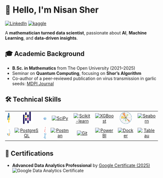 # 👋 Hello, I'm Nisan Sher
[![LinkedIn](https://img.shields.io/badge/LinkedIn-0A66C2?style=for-the-badge&logo=linkedin&logoColor=white)](https://linkedin.com/in/nisan-sher/)
[![kaggle](https://img.shields.io/badge/Kaggle-20BEFF?style=for-the-badge&logo=kaggle&logoColor=white)](https://www.kaggle.com/nisansher)

A **mathematician turned data scientist**, passionate about **AI**, **Machine Learning**, and **data-driven insights**.

## 🎓 Academic Background

- **B.Sc. in Mathematics** from The Open University (2021–2025)
- Seminar on **Quantum Computing**, focusing on **Shor’s Algorithm**
- Co-author of a peer-reviewed publication on virus transmission in garlic seeds: [MDPI Journal](https://doi.org/10.3390/v14102092)  

[//]: # (  <img src="https://www.mdpi.com/viruses/viruses-14-02092/article_deploy/html/images/viruses-14-02092-g005.png" alt="Garlic virus research figure" width="300"/>)

## 🛠️ Technical Skills

<div class="table-wrapper">
  <table>
    <tr>
      <td align="center"><a href="https://www.python.org" target="_blank" rel="noreferrer" title="Python">
        <img src="https://raw.githubusercontent.com/devicons/devicon/master/icons/python/python-original.svg" alt="Python" width="40" height="40"/>
      </a></td>
      <td align="center"><a href="https://pandas.pydata.org/" target="_blank" title="Pandas">
        <img src="https://raw.githubusercontent.com/devicons/devicon/master/icons/pandas/pandas-original.svg" alt="Pandas" width="40"/>
      </a></td>
      <td align="center"><a href="https://numpy.org/" target="_blank" title="NumPy">
        <img src="https://raw.githubusercontent.com/devicons/devicon/master/icons/numpy/numpy-original.svg" alt="NumPy" width="40"/>
      </a></td>
      <td align="center"><a href="https://scipy.org/" target="_blank" title="SciPy">
        <img src="https://upload.wikimedia.org/wikipedia/commons/b/b2/SCIPY_2.svg" alt="SciPy" width="40"/>
      </a></td>
      <td align="center"><a href="https://scikit-learn.org/" target="_blank" title="Scikit-learn">
        <img src="https://upload.wikimedia.org/wikipedia/commons/0/05/Scikit_learn_logo_small.svg" alt="Scikit-learn" width="40"/>
      </a></td>
      <td align="center"><a href="https://xgboost.ai/" target="_blank" title="XGBoost">
        <img src="https://upload.wikimedia.org/wikipedia/commons/6/69/XGBoost_logo.png" alt="XGBoost" width="40"/>
      </a></td>
      <td align="center"><a href="https://matplotlib.org/" target="_blank" title="Matplotlib">
        <img src="https://raw.githubusercontent.com/devicons/devicon/master/icons/matplotlib/matplotlib-original.svg" alt="Matplotlib" width="40"/>
      </a></td>
      <td align="center"><a href="https://seaborn.pydata.org/" target="_blank" title="Seaborn">
        <img src="https://seaborn.pydata.org/_images/logo-mark-lightbg.svg" alt="Seaborn" width="40"/>
      </a></td>
    </tr>
    <tr> 
      <td align="center"><a href="https://www.mysql.com/" target="_blank" rel="noreferrer" title="MySQL">
        <img src="https://raw.githubusercontent.com/devicons/devicon/master/icons/mysql/mysql-original-wordmark.svg" alt="MySQL" width="40" height="40"/>
      </a></td>
      <td align="center"><a href="https://www.postgresql.org/" target="_blank" title="PostgreSQL">
        <img src="https://upload.wikimedia.org/wikipedia/commons/2/29/Postgresql_elephant.svg" alt="PostgreSQL" width="40"/>
      </a></td>
      <td align="center"><a href="https://www.java.com" target="_blank" rel="noreferrer" title="Java">
        <img src="https://raw.githubusercontent.com/devicons/devicon/master/icons/java/java-original.svg" alt="Java" width="40" height="40"/>
      </a></td>
      <td align="center"><a href="https://postman.com" target="_blank" rel="noreferrer" title="Postman">
        <img src="https://www.vectorlogo.zone/logos/getpostman/getpostman-icon.svg" alt="Postman" width="40"/>
      </a></td>
      <td align="center"><a href="https://git-scm.com/" target="_blank" rel="noreferrer" title="Git">
        <img src="https://www.vectorlogo.zone/logos/git-scm/git-scm-icon.svg" alt="Git" width="40" height="40"/>
      </a></td>
      <td align="center"><a href="https://powerbi.microsoft.com/" target="_blank" rel="noreferrer" title="Power BI">
        <img src="https://upload.wikimedia.org/wikipedia/commons/c/cf/New_Power_BI_Logo.svg" alt="Power BI" width="40" height="40"/>
      </a></td>
      <td align="center"><a href="https://www.docker.com/" target="_blank" title="Docker">
        <img src="https://www.docker.com/wp-content/uploads/2022/03/vertical-logo-monochromatic.png" alt="Docker" width="40"/>
      </a></td>
      <td align="center"><a href="https://www.tableau.com/" target="_blank" rel="noreferrer" title="Tableau">
        <img src="https://cdn.iconscout.com/icon/free/png-512/free-tableau-icon-download-in-svg-png-gif-file-formats--software-logo-freebies-pack-logos-icons-4489897.png?f=webp&w=512" alt="Tableau" width="40" style="padding: 0px;"/>
      </a></td>
    </tr>
  </table>
</div>



## 📄 Certifications

- **Advanced Data Analytics Professional** by [Google Certificate (2025)](https://www.credly.com/badges/e81e2d15-ed99-4264-a143-5ac090ce7c4d/public_url)  
  <img src="https://images.credly.com/size/220x220/images/9267a387-1a51-4ebe-8c05-976a5ec4c3d0/image.png" alt="Google Data Analytics Certificate" width="200"/>


[//]: # ()
[//]: # (# Hi, I'm Nisan)

[//]: # (### Passionate about Data Science, AI, and Machine Learning 💙)

[//]: # ()
[//]: # ([![LinkedIn]&#40;https://img.shields.io/badge/LinkedIn-0A66C2?style=for-the-badge&logo=linkedin&logoColor=white&#41;]&#40;https://linkedin.com/in/nisan-sher/&#41;)

[//]: # ([![kaggle]&#40;https://img.shields.io/badge/Kaggle-20BEFF?style=for-the-badge&logo=kaggle&logoColor=white&#41;]&#40;https://www.kaggle.com/nisansher&#41;)

[//]: # ()
[//]: # (- 🎓 I hold a **B.Sc. in Mathematics** and have a strong analytical background.)

[//]: # ()
[//]: # (- 🔬 I worked as a **research assistant at a government institute** and was a **co-author of a scientific publication**: [MDPI Paper]&#40;https://www.mdpi.com/1999-4915/14/10/2092&#41;.)

[//]: # ()
[//]: # (- 📝 My **seminar research** focused on **Quantum Computation**, with an emphasis on **Shor's Algorithm**.)

[//]: # ()
[//]: # ([//]: # &#40;- 🚀 Currently, I’m transitioning into the **data science and analytics field**.&#41;)
[//]: # ()
[//]: # (### 🛠️ Technologies & 🐍 Python Libraries for Data, Visualization & ML)

[//]: # ()
[//]: # ()
[//]: # (<div class="table-wrapper">)

[//]: # (  <table>)

[//]: # (    <tr>)

[//]: # (      <td align="center"><a href="https://www.python.org" target="_blank" rel="noreferrer" title="Python">)

[//]: # (        <img src="https://raw.githubusercontent.com/devicons/devicon/master/icons/python/python-original.svg" alt="Python" width="40" height="40"/>)

[//]: # (      </a></td>)

[//]: # (      <td align="center"><a href="https://pandas.pydata.org/" target="_blank" title="Pandas">)

[//]: # (        <img src="https://raw.githubusercontent.com/devicons/devicon/master/icons/pandas/pandas-original.svg" alt="Pandas" width="40"/>)

[//]: # (      </a></td>)

[//]: # (      <td align="center"><a href="https://numpy.org/" target="_blank" title="NumPy">)

[//]: # (        <img src="https://raw.githubusercontent.com/devicons/devicon/master/icons/numpy/numpy-original.svg" alt="NumPy" width="40"/>)

[//]: # (      </a></td>)

[//]: # (      <td align="center"><a href="https://scipy.org/" target="_blank" title="SciPy">)

[//]: # (        <img src="https://upload.wikimedia.org/wikipedia/commons/b/b2/SCIPY_2.svg" alt="SciPy" width="40"/>)

[//]: # (      </a></td>)

[//]: # (      <td align="center"><a href="https://scikit-learn.org/" target="_blank" title="Scikit-learn">)

[//]: # (        <img src="https://upload.wikimedia.org/wikipedia/commons/0/05/Scikit_learn_logo_small.svg" alt="Scikit-learn" width="40"/>)

[//]: # (      </a></td>)

[//]: # (      <td align="center"><a href="https://xgboost.ai/" target="_blank" title="XGBoost">)

[//]: # (        <img src="https://upload.wikimedia.org/wikipedia/commons/6/69/XGBoost_logo.png" alt="XGBoost" width="40"/>)

[//]: # (      </a></td>)

[//]: # (      <td align="center"><a href="https://matplotlib.org/" target="_blank" title="Matplotlib">)

[//]: # (        <img src="https://raw.githubusercontent.com/devicons/devicon/master/icons/matplotlib/matplotlib-original.svg" alt="Matplotlib" width="40"/>)

[//]: # (      </a></td>)

[//]: # (      <td align="center"><a href="https://seaborn.pydata.org/" target="_blank" title="Seaborn">)

[//]: # (        <img src="https://seaborn.pydata.org/_images/logo-mark-lightbg.svg" alt="Seaborn" width="40"/>)

[//]: # (      </a></td>)

[//]: # (    </tr>)

[//]: # (  </table>)

[//]: # (</div>)

[//]: # ()
[//]: # (<br>)

[//]: # ()
[//]: # (<div class="table-wrapper">)

[//]: # (  <table>)

[//]: # (    <tr>)

[//]: # (      <td align="center"><a href="https://www.mysql.com/" target="_blank" rel="noreferrer" title="MySQL">)

[//]: # (        <img src="https://raw.githubusercontent.com/devicons/devicon/master/icons/mysql/mysql-original-wordmark.svg" alt="MySQL" width="40" height="40"/>)

[//]: # (      </a></td>)

[//]: # (      <td align="center"><a href="https://www.java.com" target="_blank" rel="noreferrer" title="Java">)

[//]: # (        <img src="https://raw.githubusercontent.com/devicons/devicon/master/icons/java/java-original.svg" alt="Java" width="40" height="40"/>)

[//]: # (      </a></td>)

[//]: # (      <td align="center"><a href="https://postman.com" target="_blank" rel="noreferrer" title="Postman">)

[//]: # (        <img src="https://www.vectorlogo.zone/logos/getpostman/getpostman-icon.svg" alt="Postman" width="40" height="40"/>)

[//]: # (      </a></td>)

[//]: # (      <td align="center"><a href="https://git-scm.com/" target="_blank" rel="noreferrer" title="Git">)

[//]: # (        <img src="https://www.vectorlogo.zone/logos/git-scm/git-scm-icon.svg" alt="Git" width="40" height="40"/>)

[//]: # (      </a></td>)

[//]: # (      <td align="center"><a href="https://powerbi.microsoft.com/" target="_blank" rel="noreferrer" title="Power BI">)

[//]: # (        <img src="https://upload.wikimedia.org/wikipedia/commons/c/cf/New_Power_BI_Logo.svg" alt="Power BI" width="40" height="40"/>)

[//]: # (      </a></td>)

[//]: # (      <td align="center"><a href="https://www.tableau.com/" target="_blank" rel="noreferrer" title="Tableau">)

[//]: # (        <img src="https://upload.wikimedia.org/wikipedia/commons/4/4b/Tableau_Logo.png" alt="Tableau" width="110" height="30" style="padding: 0px;"/>)

[//]: # (      </a></td>)

[//]: # (    </tr>)

[//]: # (  </table>)

[//]: # (</div>)
